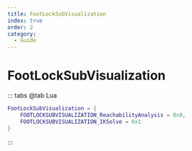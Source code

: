 ```yaml
---
title: FootLockSubVisualization
index: true
order: 2
category:
  - Guide
---
```


# FootLockSubVisualization
::: tabs
@tab Lua
```lua
FootLockSubVisualization = {
    FOOTLOCKSUBVISUALIZATION_ReachabilityAnalysis = 0x0,
    FOOTLOCKSUBVISUALIZATION_IKSolve = 0x1
}
```
:::